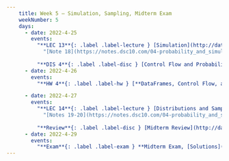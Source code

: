 ```yaml
---
    title: Week 5 – Simulation, Sampling, Midterm Exam
    weekNumber: 5
    days:
      - date: 2022-4-25
        events:
          "**LEC 13**{: .label .label-lecture } [Simulation](http://datahub.ucsd.edu/user-redirect/git-sync?repo=https://github.com/dsc-courses/dsc10-2022-sp&subPath=lectures/lec13/lecture13.ipynb)":
            "[Note 18](https://notes.dsc10.com/04-probability_and_simulation/probability_and_simulation.html)"
                
          "**DIS 4**{: .label .label-disc } [Control Flow and Probability](http://datahub.ucsd.edu/user-redirect/git-sync?repo=https://github.com/dsc-courses/dsc10-2022-sp&subPath=discussions/04-simulation/04-discussion.ipynb), [Supplementary Video](https://youtu.be/GXQfFbA3xN0)":
      - date: 2022-4-26
        events:
          "**HW 4**{: .label .label-hw } [**DataFrames, Control Flow, and Probability (due 11:59pm)**](http://datahub.ucsd.edu/user-redirect/git-sync?repo=https://github.com/dsc-courses/dsc10-2022-sp&subPath=homeworks/04-control_flow/homework4.ipynb)":     

      - date: 2022-4-27
        events:
          "**LEC 14**{: .label .label-lecture } [Distributions and Sampling](http://datahub.ucsd.edu/user-redirect/git-sync?repo=https://github.com/dsc-courses/dsc10-2022-sp&subPath=lectures/lec14/lecture14.ipynb) ":
            "[Notes 19-20](https://notes.dsc10.com/04-probability_and_simulation/1_populations_and_samples.html)"     
          
          "**Review**{: .label .label-disc } [Midterm Review](http://datahub.ucsd.edu/user-redirect/git-sync?repo=https://github.com/dsc-courses/dsc10-2022-sp&subPath=discussions/midterm_review_session/midterm-review.ipynb), [Solutions](http://datahub.ucsd.edu/user-redirect/git-sync?repo=https://github.com/dsc-courses/dsc10-2022-sp&subPath=discussions/midterm_review_session/midterm-review-solutions.ipynb), [Zoom Recording (sign in w/ SSO)](https://ucsd.zoom.us/rec/share/HfMNKGuPotBx9NkvDx2eceOzTEOxKGxzUzsr-04TGLHh3JJ2vGJoyblwUna-bGcy.P3FAA0E4Jyl3IHWE), [YouTube](https://youtu.be/B12vxYQzhf0)":
      - date: 2022-4-29
        events:
          "**Exam**{: .label .label-exam } **Midterm Exam, [Solutions]((../resources/exams/sp22/midterm_solutions.pdf)**":
---
```

